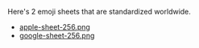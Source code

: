 Here's 2 emoji sheets that are standardized worldwide.
- [apple-sheet-256.png](apple-sheet-256.png)
- [google-sheet-256.png](google-sheet-256.png)
